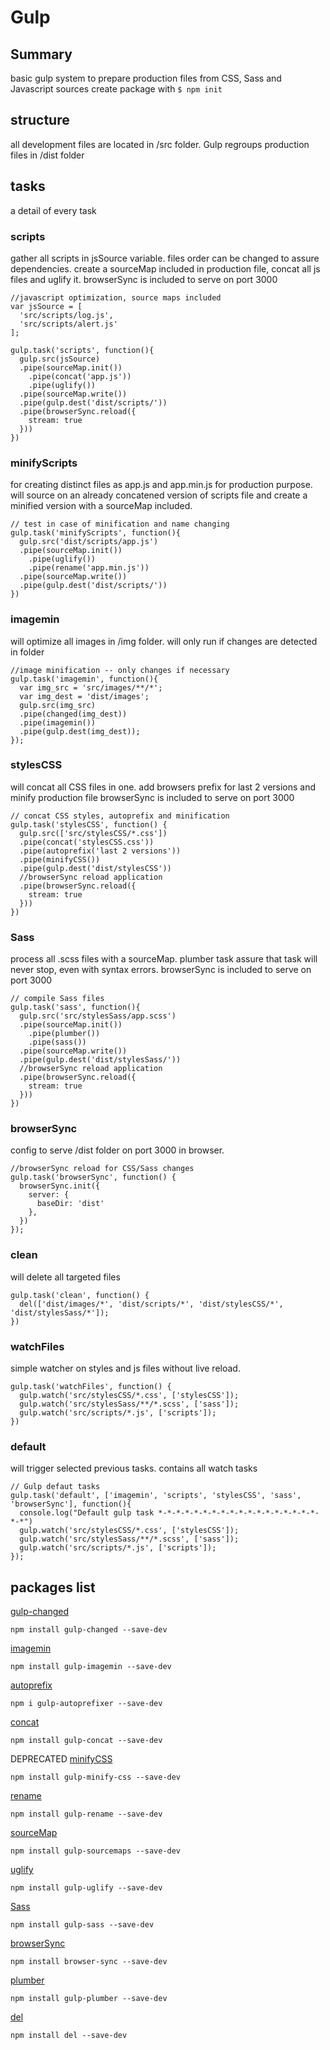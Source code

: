 # Gulp

## Summary
basic gulp system to prepare production files from CSS, Sass and Javascript sources
create package with ```$ npm init```

## structure
all development files are located in /src folder.
Gulp regroups production files in /dist folder

## tasks
a detail of every task

### scripts
gather all scripts in jsSource variable. files order can be changed to assure dependencies.
create a sourceMap included in production file, concat all js files and uglify it.
browserSync is included to serve on port 3000
```
//javascript optimization, source maps included
var jsSource = [
  'src/scripts/log.js',
  'src/scripts/alert.js'
];

gulp.task('scripts', function(){
  gulp.src(jsSource)
  .pipe(sourceMap.init())
    .pipe(concat('app.js'))
    .pipe(uglify())
  .pipe(sourceMap.write())
  .pipe(gulp.dest('dist/scripts/'))
  .pipe(browserSync.reload({
    stream: true
  }))
})
```

### minifyScripts
for creating distinct files as app.js and app.min.js for production purpose.
will source on an already concatened version of scripts file and create a minified version with a sourceMap included.
```
// test in case of minification and name changing
gulp.task('minifyScripts', function(){
  gulp.src('dist/scripts/app.js')
  .pipe(sourceMap.init())
    .pipe(uglify())
    .pipe(rename('app.min.js'))
  .pipe(sourceMap.write())
  .pipe(gulp.dest('dist/scripts/'))
})
```

### imagemin
will optimize all images in /img folder.
will only run if changes are detected in folder
```
//image minification -- only changes if necessary
gulp.task('imagemin', function(){
  var img_src = 'src/images/**/*';
  var img_dest = 'dist/images';
  gulp.src(img_src)
  .pipe(changed(img_dest))
  .pipe(imagemin())
  .pipe(gulp.dest(img_dest));
});
```

### stylesCSS
will concat all CSS files in one.
add browsers prefix for last 2 versions and minify production file
browserSync is included to serve on port 3000
```
// concat CSS styles, autoprefix and minification
gulp.task('stylesCSS', function() {
  gulp.src(['src/stylesCSS/*.css'])
  .pipe(concat('stylesCSS.css'))
  .pipe(autoprefix('last 2 versions'))
  .pipe(minifyCSS())
  .pipe(gulp.dest('dist/stylesCSS'))
  //browserSync reload application
  .pipe(browserSync.reload({
    stream: true
  }))
})
```

### Sass
process all .scss files with a sourceMap. plumber task assure that task will never stop, even with syntax errors. browserSync is included to serve on port 3000
```
// compile Sass files
gulp.task('sass', function(){
  gulp.src('src/stylesSass/app.scss')
  .pipe(sourceMap.init())
    .pipe(plumber())
    .pipe(sass())
  .pipe(sourceMap.write())
  .pipe(gulp.dest('dist/stylesSass/'))
  //browserSync reload application
  .pipe(browserSync.reload({
    stream: true
  }))
})
```

### browserSync
config to serve /dist folder on port 3000 in browser.
```
//browserSync reload for CSS/Sass changes
gulp.task('browserSync', function() {
  browserSync.init({
    server: {
      baseDir: 'dist'
    },
  })
});
```

### clean
will delete all targeted files
```
gulp.task('clean', function() {
  del(['dist/images/*', 'dist/scripts/*', 'dist/stylesCSS/*', 'dist/stylesSass/*']);
})
```

### watchFiles
simple watcher on styles and js files without live reload.
```
gulp.task('watchFiles', function() {
  gulp.watch('src/stylesCSS/*.css', ['stylesCSS']);
  gulp.watch('src/stylesSass/**/*.scss', ['sass']);
  gulp.watch('src/scripts/*.js', ['scripts']);
})
```

### default
will trigger selected previous tasks.
contains all watch tasks
```
// Gulp defaut tasks
gulp.task('default', ['imagemin', 'scripts', 'stylesCSS', 'sass', 'browserSync'], function(){
  console.log("Default gulp task *-*-*-*-*-*-*-*-*-*-*-*-*-*-*-*-*-*-*-*")
  gulp.watch('src/stylesCSS/*.css', ['stylesCSS']);
  gulp.watch('src/stylesSass/**/*.scss', ['sass']);
  gulp.watch('src/scripts/*.js', ['scripts']);
});
```

## packages list
[gulp-changed](https://www.npmjs.com/package/gulp-changed)
```
npm install gulp-changed --save-dev
```
[imagemin](https://www.npmjs.com/package/gulp-imagemin)
```
npm install gulp-imagemin --save-dev
```
[autoprefix](https://www.npmjs.com/package/gulp-autoprefixer)
```
npm i gulp-autoprefixer --save-dev
```
[concat](https://www.npmjs.com/package/gulp-concat)
```
npm install gulp-concat --save-dev
```
DEPRECATED [minifyCSS](https://www.npmjs.com/package/gulp-minify-css)
```
npm install gulp-minify-css --save-dev
```
[rename](https://www.npmjs.com/package/gulp-rename)
```
npm install gulp-rename --save-dev
```
[sourceMap](https://www.npmjs.com/package/gulp-sourcemaps)
```
npm install gulp-sourcemaps --save-dev
```
[uglify](https://www.npmjs.com/package/gulp-uglify)
```
npm install gulp-uglify --save-dev
```
[Sass](https://www.npmjs.com/package/gulp-sass)
```
npm install gulp-sass --save-dev
```
[browserSync](https://www.npmjs.com/package/browser-sync)
```
npm install browser-sync --save-dev
```
[plumber](https://www.npmjs.com/package/gulp-plumber)
```
npm install gulp-plumber --save-dev
```
[del](https://www.npmjs.com/package/del)
```
npm install del --save-dev
```
